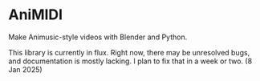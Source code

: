 # AniMIDI
Make Animusic-style videos with Blender and Python.

This library is currently in flux. Right now, there may be unresolved bugs, and documentation is mostly lacking. I plan to fix that in a week or two. (8 Jan 2025)
